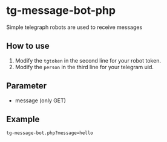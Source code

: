 # tg-message-bot-php
Simple telegraph robots are used to receive messages

## How to use

1. Modify the `tgtoken` in the second line for your robot token.
2. Modify the `person` in the third line for your telegram uid.

## Parameter

* message (only GET)

## Example

```
tg-message-bot.php?message=hello
```